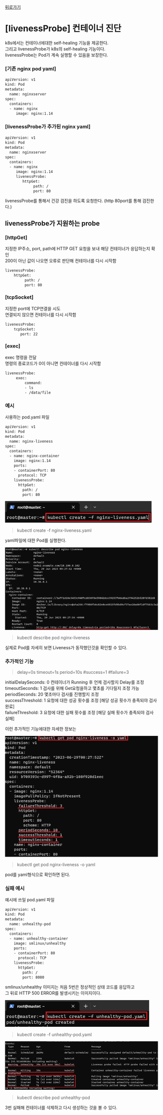 [뒤로가기](../../README.md)<br>

# [livenessProbe] 컨테이너 진단

k8s에서는 컨테이너에대한 self-healing 기능을 제공한다.<br>
그리고 livenessProbe가 k8s의 self-healing 기능이다.<br>
livenessProbe는 Pod가 계속 실행할 수 있음을 보장한다.<br>

### [기존 nginx pod yaml]

```
apiVersion: v1
kind: Pod
metadata:
  name: nginxserver
spec:
  containers:
  - name: nginx
     image: nginx:1.14
```

### [livenessProbe가 추가된 nginx yaml]

```
apiVersion: v1
kind: Pod
metadata:
  name: nginxserver
spec:
  containers:
  - name: nginx
     image: nginx:1.14
     livenessProbe:
        httpGet:
             path: /
             port: 80
```

livenessProbe를 통해서 건강 검진을 하도록 요청한다. (http 80port를 통해 검진한다.)

## livenessProbe가 지원하는 probe

### [httpGet]

지정한 IP주소, port, path에 HTTP GET 요청을 보내 해당 컨테이너가 응답하는지 확인<br>
200이 아닌 값이 나오면 오류로 판단해 컨테이너를 다시 시작함<br>

```
livenessProbe:
    httpGet:
         path: /
         port: 80
```

### [tcpSocket]

지정한 port에 TCP연결을 시도<br>
연결되지 않으면 컨테이너를 다시 시작함<br>

```
livenessProbe:
    tcpSocket:
       port: 22
```

### [exec]

exec 명령을 전달<br>
명령의 종료코드가 0이 아니면 컨테이너를 다시 시작함<br>

```
livenessProbe:
     exec:
         command:
         - ls
         - /data/file
```

### 예시

사용하는 pod.yaml 파일

```
apiVersion: v1
kind: Pod
metadata:
  name: nginx-liveness
spec:
  containers:
  - name: nginx-container
    image: nginx:1.14
    ports:
    - containerPort: 80
      protocol: TCP
    livenessProbe:
      httpGet:
        path: /
        port: 80
```

![img](../Img/k8s_liveness1.png)

> kubectl create -f nginx-liveness.yaml

yaml파일에 대한 Pod를 실행한다.

![img](../Img/k8s_liveness2.png)

> kubectl describe pod nginx-liveness

실제로 Pod를 자세히 보면 Liveness가 동작했던것을 확인할 수 있다.

### 추가적인 기능

> delay=0s timeout=1s period=10s #success=1 #failure=3

initialDelaySeconds: 0
컨테이너가 Running 후 언제 검사할지 Delay를 조정<br>
timeoutSeconds: 1
검사를 위해 Get요청을하고 몇초를 기다릴지 조정 가능<br>
periodSeconds: 20
몇초마다 검사를 진행할지 조정<br>
successThreshold: 1
요청에 대한 성공 횟수를 조정 [해당 성공 횟수가 충족되야 검사 완료]<br>
failureThreshold: 3
요청에 대한 실패 횟수를 조정 [해당 실패 횟수가
충족되야 검사 실패]<br>

이런 추가적인 기능에대한 자세한 정보는<br>

![img](../Img/k8s_liveness3.png)

> kubectl get pod nginx-liveness -o yaml

pod를 yaml형식으로 확인하면 된다.<br>

### 실패 예시

예시에 쓰일 pod.yaml 파일

```
apiVersion: v1
kind: Pod
metadata:
  name: unhealthy-pod
spec:
  containers:
  - name: unhealthy-container
    image: smlinux/unhealthy
    ports:
    - containerPort: 80
      protocol: TCP
    livenessProbe:
      httpGet:
        path: /
        port: 8080
```

smlinux/unhealthy 이미지는 처음 5번은 정상적인 상태 코드를 응답하고<br> 그 뒤로 HTTP 500 ERROR를 발생시키는 이미지이다.<br>

![img](../Img/k8s_liveness4.png)

> kubectl create -f unhealthy-pod.yaml

![img](../Img/k8s_liveness5.png)

> kubectl describe pod unhealthy-pod

3번 실패해 컨테이너를 삭제하고 다시 생성하는 것을 볼 수 있다.<br>
